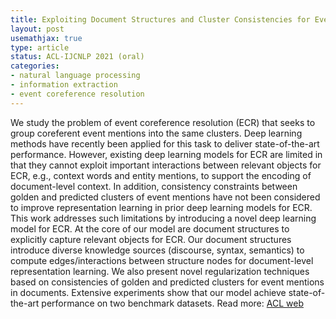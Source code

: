 ```yaml
---
title: Exploiting Document Structures and Cluster Consistencies for Event Coreference Resolution
layout: post
usemathjax: true
type: article
status: ACL-IJCNLP 2021 (oral)
categories:
- natural language processing
- information extraction
- event coreference resolution
---
```


We study the problem of event coreference resolution (ECR) that seeks to group coreferent event mentions into the same clusters. Deep learning methods have recently been applied for this task to deliver state-of-the-art performance. However, existing deep learning models for ECR are limited in that they cannot exploit important interactions between relevant objects for ECR, e.g., context words and entity mentions, to support the encoding of document-level context. In addition, consistency constraints between golden and predicted clusters of event mentions have not been considered to improve representation learning in prior deep learning models for ECR. This work addresses such limitations by introducing a novel deep learning model for ECR. At the core of our model are document structures to explicitly capture relevant objects for ECR. Our document structures introduce diverse knowledge sources (discourse, syntax, semantics) to compute edges/interactions between structure nodes for document-level representation learning. We also present novel regularization techniques based on consistencies of golden and predicted clusters for event mentions in documents. Extensive experiments show that our model achieve state-of-the-art performance on two benchmark datasets.
Read more: [ACL web](https://aclanthology.org/2021.acl-long.374) 